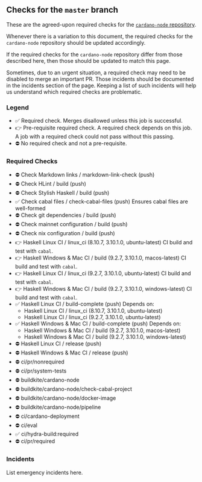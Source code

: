 ## Checks for the `master` branch

These are the agreed-upon required checks for the [`cardano-node` repository](https://github.com/intersectmbo/cardano-node).

Whenever there is a variation to this document, the required checks for the `cardano-node`
repository should be updated accordingly.

If the required checks for the `cardano-node` repository differ from those
described here, then those should be updated to match this page.

Sometimes, due to an urgent situation, a required check may need to be disabled
to merge an important PR. Those incidents should be documented in the incidents
section of the page. Keeping a list of such incidents will help us understand
which required checks are problematic.

### Legend
* ✅ Required check.
  Merges disallowed unless this job is successful.
* 👉 Pre-requisite required check.
  A required check depends on this job.  A job with a required check could not pass without this passing.
* ⛔ No required check and not a pre-requisite.

### Required Checks
* ⛔ Check Markdown links / markdown-link-check (push)
* ⛔ Check HLint / build (push)
* ⛔ Check Stylish Haskell / build (push)
* ✅ Check cabal files / check-cabal-files (push)
  Ensures cabal files are well-formed
* ⛔ Check git dependencies / build (push)
* ⛔ Check mainnet configuration / build (push)
* ⛔ Check nix configuration / build (push)
* 👉 Haskell Linux CI / linux_ci (8.10.7, 3.10.1.0, ubuntu-latest)
  CI build and test with `cabal`.
* 👉 Haskell Windows & Mac CI / build (9.2.7, 3.10.1.0, macos-latest)
  CI build and test with `cabal`.
* 👉 Haskell Linux CI / linux_ci (9.2.7, 3.10.1.0, ubuntu-latest)
  CI build and test with `cabal`.
* 👉 Haskell Windows & Mac CI / build (9.2.7, 3.10.1.0, windows-latest)
  CI build and test with `cabal`.
* ✅ Haskell Linux CI / build-complete (push)
  Depends on:
  * Haskell Linux CI / linux_ci (8.10.7, 3.10.1.0, ubuntu-latest)
  * Haskell Linux CI / linux_ci (9.2.7, 3.10.1.0, ubuntu-latest)
* ✅ Haskell Windows & Mac CI / build-complete (push)
  Depends on:
  * Haskell Windows & Mac CI / build (9.2.7, 3.10.1.0, macos-latest)
  * Haskell Windows & Mac CI / build (9.2.7, 3.10.1.0, windows-latest)
* ⛔ Haskell Linux CI / release (push)
* ⛔ Haskell Windows & Mac CI / release (push)
* ⛔ ci/pr/nonrequired
* ⛔ ci/pr/system-tests
* ⛔ buildkite/cardano-node
* ⛔ buildkite/cardano-node/check-cabal-project
* ⛔ buildkite/cardano-node/docker-image
* ⛔ buildkite/cardano-node/pipeline
* ⛔ ci/cardano-deployment
* ⛔ ci/eval
* ✅ ci/hydra-build:required
* ⛔ ci/pr/required

### Incidents

List emergency incidents here.
